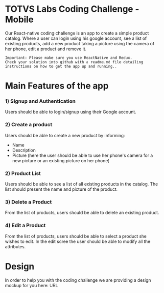 # TOTVS Labs Coding Challenge - Mobile
Our React-native coding challenge is an app to create a simple product catalog. Where a user can login using his google account, see a list of existing products, add a new product taking a picture using the camera of her phone, edit a product and remove it.

```
Important: Please make sure you use ReactNative and Redux. 
Check your solution into github with a readme.md file detailing instructions on how to get the app up and running..
```

# Main Features of the app

### 1) Signup and Authentication
Users should be able to login/signup using their Google account.

### 2) Create a product
Users should be able to create a new product by informing:
- Name
- Description
- Picture (here the user should be able to use her phone's camera for a new picture or an existing picture on her phone)

### 2) Product List

Users should be able to see a list of all existing products in the catalog. The list should present the name and picture of the product.

### 3) Delete a Product

From the list of products, users should be able to delete an existing product.

### 4) Edit a Product

From the list of products, users should be able to select a product she wishes to edit. In the edit scree the user should be able to modify all the attributes.

# Design
In order to help you with the coding challenge we are providing a design mockup for you here:
URL

